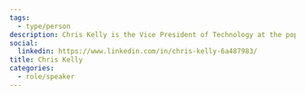 ```yaml
---
tags:
  - type/person
description: Chris Kelly is the Vice President of Technology at the popular Canadian health and wellness app, Carrot Rewards. In just 2017, Carrots user-base grew from 100,000 users to over 600,000. Chris will provide insights to Carrot's amazing startup journey as well as the tools they utilized along the way to being voted 'Best Canadian Developed App of 2017' by MobileSyrup.
social:
  linkedin: https://www.linkedin.com/in/chris-kelly-6a487983/
title: Chris Kelly
categories:
  - role/speaker
---
```


